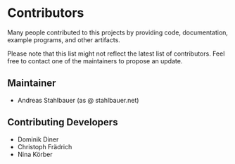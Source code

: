 # Contributors

Many people contributed to this projects by providing code,
documentation, example programs, and other artifacts.

Please note that this list might not reflect the latest list
of contributors. Feel free to contact one of the maintainers
to propose an update.

## Maintainer

- Andreas Stahlbauer (as @ stahlbauer.net)

## Contributing Developers

- Dominik Diner
- Christoph Frädrich
- Nina Körber

